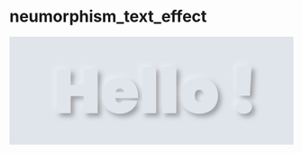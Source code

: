 # neumorphism_text_effect

![alt tag](https://github.com/dynamitejetkid/neumorphism_text_effect/blob/e00dd7e3153d86a91cbb7fd7d7ff0d9c979aadd3/cover.png)
